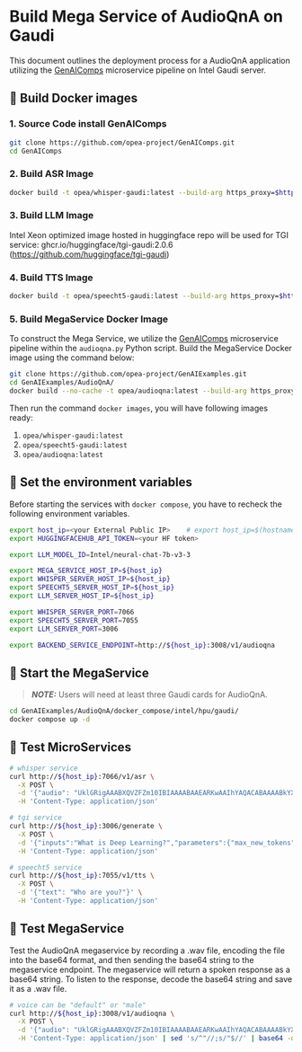 # Build Mega Service of AudioQnA on Gaudi

This document outlines the deployment process for a AudioQnA application utilizing the [GenAIComps](https://github.com/opea-project/GenAIComps.git) microservice pipeline on Intel Gaudi server.

## 🚀 Build Docker images

### 1. Source Code install GenAIComps

```bash
git clone https://github.com/opea-project/GenAIComps.git
cd GenAIComps
```

### 2. Build ASR Image

```bash
docker build -t opea/whisper-gaudi:latest --build-arg https_proxy=$https_proxy --build-arg http_proxy=$http_proxy -f comps/asr/src/integrations/dependency/whisper/Dockerfile.intel_hpu .
```

### 3. Build LLM Image

Intel Xeon optimized image hosted in huggingface repo will be used for TGI service: ghcr.io/huggingface/tgi-gaudi:2.0.6 (https://github.com/huggingface/tgi-gaudi)

### 4. Build TTS Image

```bash
docker build -t opea/speecht5-gaudi:latest --build-arg https_proxy=$https_proxy --build-arg http_proxy=$http_proxy -f comps/tts/src/integrations/dependency/speecht5/Dockerfile.intel_hpu .
```

### 5. Build MegaService Docker Image

To construct the Mega Service, we utilize the [GenAIComps](https://github.com/opea-project/GenAIComps.git) microservice pipeline within the `audioqna.py` Python script. Build the MegaService Docker image using the command below:

```bash
git clone https://github.com/opea-project/GenAIExamples.git
cd GenAIExamples/AudioQnA/
docker build --no-cache -t opea/audioqna:latest --build-arg https_proxy=$https_proxy --build-arg http_proxy=$http_proxy -f Dockerfile .
```

Then run the command `docker images`, you will have following images ready:

1. `opea/whisper-gaudi:latest`
2. `opea/speecht5-gaudi:latest`
3. `opea/audioqna:latest`

## 🚀 Set the environment variables

Before starting the services with `docker compose`, you have to recheck the following environment variables.

```bash
export host_ip=<your External Public IP>    # export host_ip=$(hostname -I | awk '{print $1}')
export HUGGINGFACEHUB_API_TOKEN=<your HF token>

export LLM_MODEL_ID=Intel/neural-chat-7b-v3-3

export MEGA_SERVICE_HOST_IP=${host_ip}
export WHISPER_SERVER_HOST_IP=${host_ip}
export SPEECHT5_SERVER_HOST_IP=${host_ip}
export LLM_SERVER_HOST_IP=${host_ip}

export WHISPER_SERVER_PORT=7066
export SPEECHT5_SERVER_PORT=7055
export LLM_SERVER_PORT=3006

export BACKEND_SERVICE_ENDPOINT=http://${host_ip}:3008/v1/audioqna
```

## 🚀 Start the MegaService

> **_NOTE:_** Users will need at least three Gaudi cards for AudioQnA.

```bash
cd GenAIExamples/AudioQnA/docker_compose/intel/hpu/gaudi/
docker compose up -d
```

## 🚀 Test MicroServices

```bash
# whisper service
curl http://${host_ip}:7066/v1/asr \
  -X POST \
  -d '{"audio": "UklGRigAAABXQVZFZm10IBIAAAABAAEARKwAAIhYAQACABAAAABkYXRhAgAAAAEA"}' \
  -H 'Content-Type: application/json'

# tgi service
curl http://${host_ip}:3006/generate \
  -X POST \
  -d '{"inputs":"What is Deep Learning?","parameters":{"max_new_tokens":17, "do_sample": true}}' \
  -H 'Content-Type: application/json'

# speecht5 service
curl http://${host_ip}:7055/v1/tts \
  -X POST \
  -d '{"text": "Who are you?"}' \
  -H 'Content-Type: application/json'

```

## 🚀 Test MegaService

Test the AudioQnA megaservice by recording a .wav file, encoding the file into the base64 format, and then sending the
base64 string to the megaservice endpoint. The megaservice will return a spoken response as a base64 string. To listen
to the response, decode the base64 string and save it as a .wav file.

```bash
# voice can be "default" or "male"
curl http://${host_ip}:3008/v1/audioqna \
  -X POST \
  -d '{"audio": "UklGRigAAABXQVZFZm10IBIAAAABAAEARKwAAIhYAQACABAAAABkYXRhAgAAAAEA", "max_tokens":64, "voice":"default"}' \
  -H 'Content-Type: application/json' | sed 's/^"//;s/"$//' | base64 -d > output.wav
```
